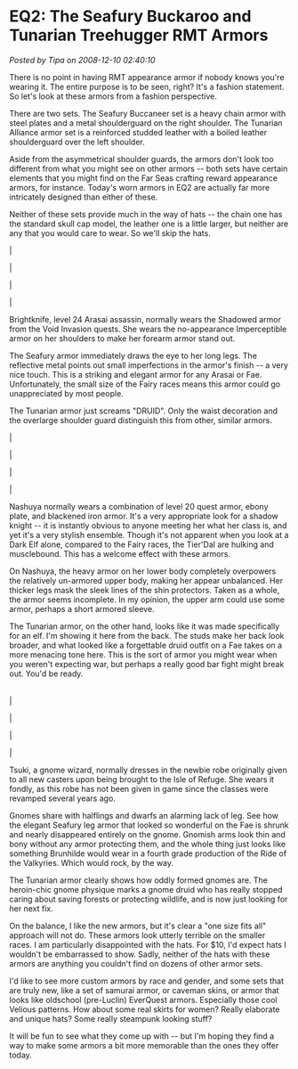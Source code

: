 # EQ2: The Seafury Buckaroo and Tunarian Treehugger RMT Armors

*Posted by Tipa on 2008-12-10 02:40:10*

There is no point in having RMT appearance armor if nobody knows you're wearing it. The entire purpose is to be seen, right? It's a fashion statement. So let's look at these armors from a fashion perspective.

There are two sets. The Seafury Buccaneer set is a heavy chain armor with steel plates and a metal shoulderguard on the right shoulder. The Tunarian Alliance armor set is a reinforced studded leather with a boiled leather shoulderguard over the left shoulder.

Aside from the asymmetrical shoulder guards, the armors don't look too different from what you might see on other armors -- both sets have certain elements that you might find on the Far Seas crafting reward appearance armors, for instance. Today's worn armors in EQ2 are actually far more intricately designed than either of these.

Neither of these sets provide much in the way of hats -- the chain one has the standard skull cap model, the leather one is a little larger, but neither are any that you would care to wear. So we'll skip the hats.




| 

 | 

 | 

 |



Brightknife, level 24 Arasai assassin, normally wears the Shadowed armor from the Void Invasion quests. She wears the no-appearance Imperceptible armor on her shoulders to make her forearm armor stand out.

The Seafury armor immediately draws the eye to her long legs. The reflective metal points out small imperfections in the armor's finish -- a very nice touch. This is a striking and elegant armor for any Arasai or Fae. Unfortunately, the small size of the Fairy races means this armor could go unappreciated by most people.

The Tunarian armor just screams "DRUID". Only the waist decoration and the overlarge shoulder guard distinguish this from other, similar armors.




| 

 | 

 | 

 |



Nashuya normally wears a combination of level 20 quest armor, ebony plate, and blackened iron armor. It's a very appropriate look for a shadow knight -- it is instantly obvious to anyone meeting her what her class is, and yet it's a very stylish ensemble. Though it's not apparent when you look at a Dark Elf alone, compared to the Fairy races, the Tier'Dal are hulking and musclebound. This has a welcome effect with these armors.

On Nashuya, the heavy armor on her lower body completely overpowers the relatively un-armored upper body, making her appear unbalanced. Her thicker legs mask the sleek lines of the shin protectors. Taken as a whole, the armor seems incomplete. In my opinion, the upper arm could use some armor, perhaps a short armored sleeve.

The Tunarian armor, on the other hand, looks like it was made specifically for an elf. I'm showing it here from the back. The studs make her back look broader, and what looked like a forgettable druid outfit on a Fae takes on a more menacing tone here. This is the sort of armor you might wear when you weren't expecting war, but perhaps a really good bar fight might break out. You'd be ready.



|  |  |  |
| --- | --- | --- |
| 

 | 

 | 

 |



Tsuki, a gnome wizard, normally dresses in the newbie robe originally given to all new casters upon being brought to the Isle of Refuge. She wears it fondly, as this robe has not been given in game since the classes were revamped several years ago.

Gnomes share with halflings and dwarfs an alarming lack of leg. See how the elegant Seafury leg armor that looked so wonderful on the Fae is shrunk and nearly disappeared entirely on the gnome. Gnomish arms look thin and bony without any armor protecting them, and the whole thing just looks like something Brunhilde would wear in a fourth grade production of the Ride of the Valkyries. Which would rock, by the way.

The Tunarian armor clearly shows how oddly formed gnomes are. The heroin-chic gnome physique marks a gnome druid who has really stopped caring about saving forests or protecting wildlife, and is now just looking for her next fix.

On the balance, I like the new armors, but it's clear a "one size fits all" approach will not do. These armors look utterly terrible on the smaller races. I am particularly disappointed with the hats. For $10, I'd expect hats I wouldn't be embarrassed to show. Sadly, neither of the hats with these armors are anything you couldn't find on dozens of other armor sets.

I'd like to see more custom armors by race and gender, and some sets that are truly new, like a set of samurai armor, or caveman skins, or armor that looks like oldschool (pre-Luclin) EverQuest armors. Especially those cool Velious patterns. How about some real skirts for women? Really elaborate and unique hats? Some really steampunk looking stuff?

It will be fun to see what they come up with -- but I'm hoping they find a way to make some armors a bit more memorable than the ones they offer today.

